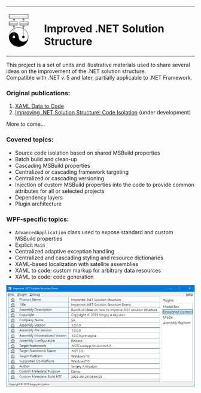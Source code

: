 <table>
<tr><td><img src="articles/title.png" alt="Logo" width="64"/></td><td><h1 style="margin-left: 1em">Improved .NET Solution Structure</h1></td></tr>
</table>

This project is a set of units and illustrative materials used to share several ideas on the improvement of the .NET solution structure.<br/>
Compatible with .NET v.&thinsp;5 and later, partially applicable to .NET Framework.

### Original publications:

1. [XAML Data to Code](https://www.codeproject.com/Articles/5368892/XAML-Data-to-Code)
1. [Improving .NET Solution Structure: Code Isolation](https://www.codeproject.com/Articles/5367811/Solution-Structure-Code-Isolation) (under development)

More to come&hellip;

### Covered topics:

* Source code isolation based on shared MSBuild properties
* Batch build and clean-up
* Cascading MSBuild properties
* Centralized or cascading framework targeting
* Centralized or cascading versioning
* Injection of custom MSBuild properties into the code to provide common attributes for all or selected projects
* Dependency layers
* Plugin architecture

### WPF-specific topics:

* `AdvancedApplication` class used to expose standard and custom MSBuild properties
* Explicit `Main`
* Centralized adaptive exception handling
* Centralized and cascading styling and resource dictionaries 
* XAML-based localization with satellite assemblies
* XAML to code: custom markup for arbitrary data resources
* XAML to code: code generation

![Demo application](articles/application.full-size.png.webp)
